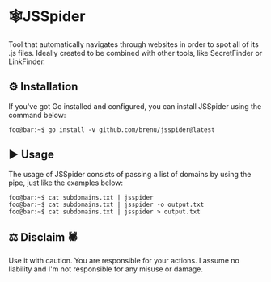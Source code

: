# :spider_web:JSSpider

Tool that automatically navigates through websites in order to spot all of its .js files. Ideally created to be combined with other tools, like SecretFinder or LinkFinder.

## :gear: Installation

If you've got Go installed and configured, you can install JSSpider using the command below:

```console
foo@bar:~$ go install -v github.com/brenu/jsspider@latest
```

## :arrow_forward: Usage

The usage of JSSpider consists of passing a list of domains by using the pipe, just like the examples below:

```console
foo@bar:~$ cat subdomains.txt | jsspider
foo@bar:~$ cat subdomains.txt | jsspider -o output.txt
foo@bar:~$ cat subdomains.txt | jsspider > output.txt
```

## :balance_scale: Disclaim :spider:

Use it with caution. You are responsible for your actions. I assume no liability and I'm not responsible for any misuse or damage.
